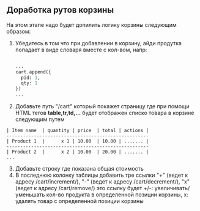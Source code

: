 ## Доработка рутов корзины

На этом этапе надо будет допилить логику корзины следующим образом:

1. Убедитесь в том что при добавлении в корзину, айди продутка попадает в виде словаря вместе с кол-вом, напр:
    ```py
    
    ...
    cart.append({
      pid: 1,
      qty: 1
    })
    ...
    
    ```  
2. Добавьте путь "/cart"  который покажет страницу где при помощи HTML тегов  **table,tr,td,...** будет отображен списко товара в корзине следующим путем

  ```
  | Item name  | quantity | price  | total | actions |
  ----------------------------------------------------
  | Product 1  |      x 1 | 10.00  | 10.00 | ....... |
  ----------------------------------------------------
  | Product 2  |      x 2 | 10.00  | 20.00 | ....... |
  ...
  
  ```

3. Добавьте строку где показана общая стоимость
4. В последнюю колонку таблицы добавить тре ссылки "+" (ведет к адресу /cart/increment/<pid>), "-" (ведет к адресу /cart/decrement/<pid>), "x" (ведет к адресу /cart/remove/<pid>)
   это ссылку будет +/-: увеличивать/уменьшать кол-во продукта в определенной позиции корзины, x: удалять товар с определенной позиции корзины
  
